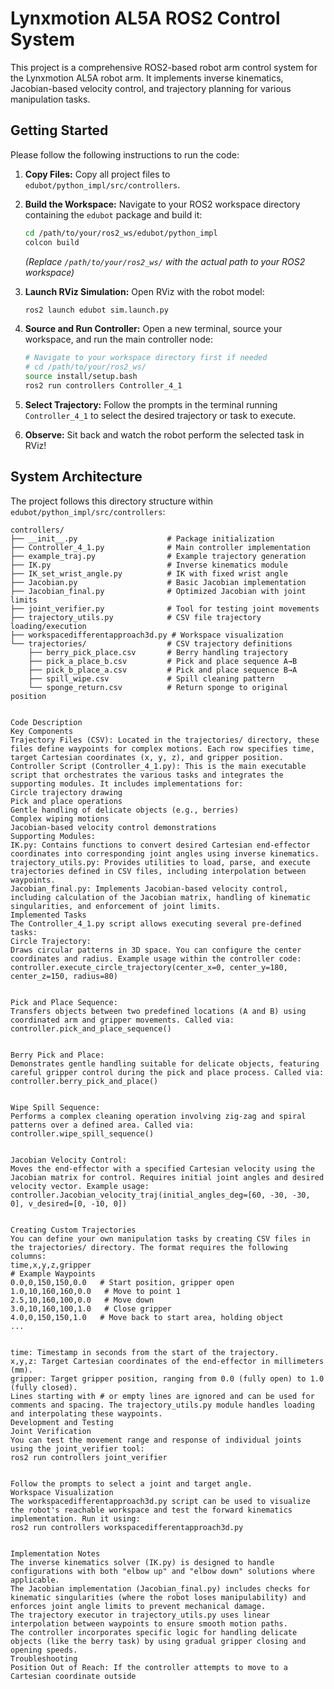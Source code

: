 # Lynxmotion AL5A ROS2 Control System

This project is a comprehensive ROS2-based robot arm control system for the Lynxmotion AL5A robot arm. It implements inverse kinematics, Jacobian-based velocity control, and trajectory planning for various manipulation tasks.

## Getting Started

Please follow the following instructions to run the code:

1.  **Copy Files:**
    Copy all project files to `edubot/python_impl/src/controllers`.

2.  **Build the Workspace:**
    Navigate to your ROS2 workspace directory containing the `edubot` package and build it:
    ```bash
    cd /path/to/your/ros2_ws/edubot/python_impl
    colcon build
    ```
    *(Replace `/path/to/your/ros2_ws/` with the actual path to your ROS2 workspace)*

3.  **Launch RViz Simulation:**
    Open RViz with the robot model:
    ```bash
    ros2 launch edubot sim.launch.py
    ```

4.  **Source and Run Controller:**
    Open a new terminal, source your workspace, and run the main controller node:
    ```bash
    # Navigate to your workspace directory first if needed
    # cd /path/to/your/ros2_ws/
    source install/setup.bash
    ros2 run controllers Controller_4_1
    ```

5.  **Select Trajectory:**
    Follow the prompts in the terminal running `Controller_4_1` to select the desired trajectory or task to execute.

6.  **Observe:**
    Sit back and watch the robot perform the selected task in RViz!

## System Architecture

The project follows this directory structure within `edubot/python_impl/src/controllers`:

```text
controllers/
├── __init__.py                    # Package initialization
├── Controller_4_1.py              # Main controller implementation
├── example_traj.py                # Example trajectory generation
├── IK.py                          # Inverse kinematics module
├── IK_set_wrist_angle.py          # IK with fixed wrist angle
├── Jacobian.py                    # Basic Jacobian implementation
├── Jacobian_final.py              # Optimized Jacobian with joint limits
├── joint_verifier.py              # Tool for testing joint movements
├── trajectory_utils.py            # CSV file trajectory loading/execution
├── workspacedifferentapproach3d.py # Workspace visualization
└── trajectories/                  # CSV trajectory definitions
    ├── berry_pick_place.csv       # Berry handling trajectory
    ├── pick_a_place_b.csv         # Pick and place sequence A→B
    ├── pick_b_place_a.csv         # Pick and place sequence B→A
    ├── spill_wipe.csv             # Spill cleaning pattern
    └── sponge_return.csv          # Return sponge to original position


Code Description
Key Components
Trajectory Files (CSV): Located in the trajectories/ directory, these files define waypoints for complex motions. Each row specifies time, target Cartesian coordinates (x, y, z), and gripper position.
Controller Script (Controller_4_1.py): This is the main executable script that orchestrates the various tasks and integrates the supporting modules. It includes implementations for:
Circle trajectory drawing
Pick and place operations
Gentle handling of delicate objects (e.g., berries)
Complex wiping motions
Jacobian-based velocity control demonstrations
Supporting Modules:
IK.py: Contains functions to convert desired Cartesian end-effector coordinates into corresponding joint angles using inverse kinematics.
trajectory_utils.py: Provides utilities to load, parse, and execute trajectories defined in CSV files, including interpolation between waypoints.
Jacobian_final.py: Implements Jacobian-based velocity control, including calculation of the Jacobian matrix, handling of kinematic singularities, and enforcement of joint limits.
Implemented Tasks
The Controller_4_1.py script allows executing several pre-defined tasks:
Circle Trajectory:
Draws circular patterns in 3D space. You can configure the center coordinates and radius. Example usage within the controller code:
controller.execute_circle_trajectory(center_x=0, center_y=180, center_z=150, radius=80)


Pick and Place Sequence:
Transfers objects between two predefined locations (A and B) using coordinated arm and gripper movements. Called via:
controller.pick_and_place_sequence()


Berry Pick and Place:
Demonstrates gentle handling suitable for delicate objects, featuring careful gripper control during the pick and place process. Called via:
controller.berry_pick_and_place()


Wipe Spill Sequence:
Performs a complex cleaning operation involving zig-zag and spiral patterns over a defined area. Called via:
controller.wipe_spill_sequence()


Jacobian Velocity Control:
Moves the end-effector with a specified Cartesian velocity using the Jacobian matrix for control. Requires initial joint angles and desired velocity vector. Example usage:
controller.Jacobian_velocity_traj(initial_angles_deg=[60, -30, -30, 0], v_desired=[0, -10, 0])


Creating Custom Trajectories
You can define your own manipulation tasks by creating CSV files in the trajectories/ directory. The format requires the following columns:
time,x,y,z,gripper
# Example Waypoints
0.0,0,150,150,0.0   # Start position, gripper open
1.0,10,160,160,0.0   # Move to point 1
2.5,10,160,100,0.0   # Move down
3.0,10,160,100,1.0   # Close gripper
4.0,0,150,150,1.0   # Move back to start area, holding object
...


time: Timestamp in seconds from the start of the trajectory.
x,y,z: Target Cartesian coordinates of the end-effector in millimeters (mm).
gripper: Target gripper position, ranging from 0.0 (fully open) to 1.0 (fully closed).
Lines starting with # or empty lines are ignored and can be used for comments and spacing. The trajectory_utils.py module handles loading and interpolating these waypoints.
Development and Testing
Joint Verification
You can test the movement range and response of individual joints using the joint_verifier tool:
ros2 run controllers joint_verifier


Follow the prompts to select a joint and target angle.
Workspace Visualization
The workspacedifferentapproach3d.py script can be used to visualize the robot's reachable workspace and test the forward kinematics implementation. Run it using:
ros2 run controllers workspacedifferentapproach3d.py


Implementation Notes
The inverse kinematics solver (IK.py) is designed to handle configurations with both "elbow up" and "elbow down" solutions where applicable.
The Jacobian implementation (Jacobian_final.py) includes checks for kinematic singularities (where the robot loses manipulability) and enforces joint angle limits to prevent mechanical damage.
The trajectory executor in trajectory_utils.py uses linear interpolation between waypoints to ensure smooth motion paths.
The controller incorporates specific logic for handling delicate objects (like the berry task) by using gradual gripper closing and opening speeds.
Troubleshooting
Position Out of Reach: If the controller attempts to move to a Cartesian coordinate outside
